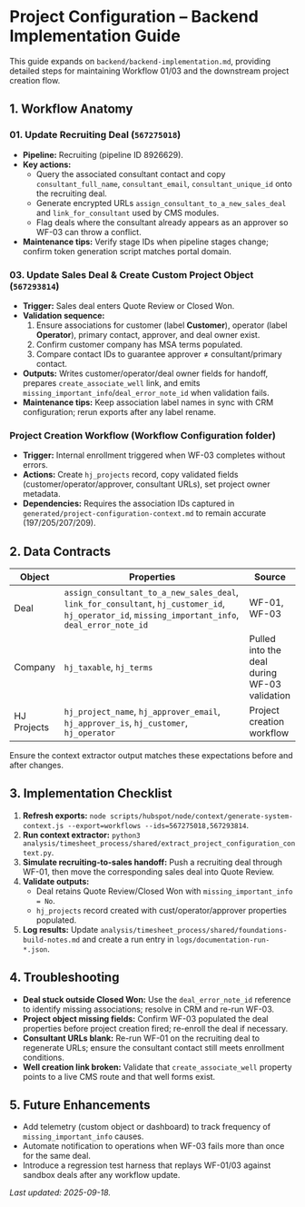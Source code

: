 # Project Configuration – Backend Implementation Guide

This guide expands on `backend/backend-implementation.md`, providing detailed steps for maintaining Workflow 01/03 and the downstream project creation flow.

## 1. Workflow Anatomy

### 01. Update Recruiting Deal (`567275018`)
- **Pipeline:** Recruiting (pipeline ID 8926629).
- **Key actions:**
  - Query the associated consultant contact and copy `consultant_full_name`, `consultant_email`, `consultant_unique_id` onto the recruiting deal.
  - Generate encrypted URLs `assign_consultant_to_a_new_sales_deal` and `link_for_consultant` used by CMS modules.
  - Flag deals where the consultant already appears as an approver so WF-03 can throw a conflict.
- **Maintenance tips:** Verify stage IDs when pipeline stages change; confirm token generation script matches portal domain.

### 03. Update Sales Deal & Create Custom Project Object (`567293814`)
- **Trigger:** Sales deal enters Quote Review or Closed Won.
- **Validation sequence:**
  1. Ensure associations for customer (label **Customer**), operator (label **Operator**), primary contact, approver, and deal owner exist.
  2. Confirm customer company has MSA terms populated.
  3. Compare contact IDs to guarantee approver ≠ consultant/primary contact.
- **Outputs:** Writes customer/operator/deal owner fields for handoff, prepares `create_associate_well` link, and emits `missing_important_info`/`deal_error_note_id` when validation fails.
- **Maintenance tips:** Keep association label names in sync with CRM configuration; rerun exports after any label rename.

### Project Creation Workflow (Workflow Configuration folder)
- **Trigger:** Internal enrollment triggered when WF-03 completes without errors.
- **Actions:** Create `hj_projects` record, copy validated fields (customer/operator/approver, consultant URLs), set project owner metadata.
- **Dependencies:** Requires the association IDs captured in `generated/project-configuration-context.md` to remain accurate (197/205/207/209).

## 2. Data Contracts

| Object | Properties | Source |
| --- | --- | --- |
| Deal | `assign_consultant_to_a_new_sales_deal`, `link_for_consultant`, `hj_customer_id`, `hj_operator_id`, `missing_important_info`, `deal_error_note_id` | WF-01, WF-03 |
| Company | `hj_taxable`, `hj_terms` | Pulled into the deal during WF-03 validation |
| HJ Projects | `hj_project_name`, `hj_approver_email`, `hj_approver_is`, `hj_customer`, `hj_operator` | Project creation workflow |

Ensure the context extractor output matches these expectations before and after changes.

## 3. Implementation Checklist
1. **Refresh exports:** `node scripts/hubspot/node/context/generate-system-context.js --export=workflows --ids=567275018,567293814`.
2. **Run context extractor:** `python3 analysis/timesheet_process/shared/extract_project_configuration_context.py`.
3. **Simulate recruiting-to-sales handoff:** Push a recruiting deal through WF-01, then move the corresponding sales deal into Quote Review.
4. **Validate outputs:**
   - Deal retains Quote Review/Closed Won with `missing_important_info = No`.
   - `hj_projects` record created with cust/operator/approver properties populated.
5. **Log results:** Update `analysis/timesheet_process/shared/foundations-build-notes.md` and create a run entry in `logs/documentation-run-*.json`.

## 4. Troubleshooting
- **Deal stuck outside Closed Won:** Use the `deal_error_note_id` reference to identify missing associations; resolve in CRM and re-run WF-03.
- **Project object missing fields:** Confirm WF-03 populated the deal properties before project creation fired; re-enroll the deal if necessary.
- **Consultant URLs blank:** Re-run WF-01 on the recruiting deal to regenerate URLs; ensure the consultant contact still meets enrollment conditions.
- **Well creation link broken:** Validate that `create_associate_well` property points to a live CMS route and that well forms exist.

## 5. Future Enhancements
- Add telemetry (custom object or dashboard) to track frequency of `missing_important_info` causes.
- Automate notification to operations when WF-03 fails more than once for the same deal.
- Introduce a regression test harness that replays WF-01/03 against sandbox deals after any workflow update.

_Last updated: 2025-09-18._

